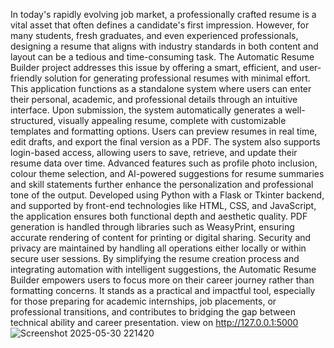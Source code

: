 In today's rapidly evolving job market, a professionally crafted resume is a vital asset that often 
defines a candidate's first impression. However, for many students, fresh graduates, and even 
experienced professionals, designing a resume that aligns with industry standards in both content 
and layout can be a tedious and time-consuming task. The Automatic Resume Builder project 
addresses this issue by offering a smart, efficient, and user-friendly solution for generating 
professional resumes with minimal effort. 
This application functions as a standalone system where users can enter their personal, academic, 
and professional details through an intuitive interface. Upon submission, the system automatically 
generates a well-structured, visually appealing resume, complete with customizable templates and 
formatting options. Users can preview resumes in real time, edit drafts, and export the final version 
as a PDF. The system also supports login-based access, allowing users to save, retrieve, and 
update their resume data over time. Advanced features such as profile photo inclusion, colour 
theme selection, and AI-powered suggestions for resume summaries and skill statements further 
enhance the personalization and professional tone of the output. 
Developed using Python with a Flask or Tkinter backend, and supported by front-end technologies 
like HTML, CSS, and JavaScript, the application ensures both functional depth and aesthetic 
quality. PDF generation is handled through libraries such as WeasyPrint, ensuring accurate 
rendering of content for printing or digital sharing. Security and privacy are maintained by 
handling all operations either locally or within secure user sessions. 
By simplifying the resume creation process and integrating automation with intelligent 
suggestions, the Automatic Resume Builder empowers users to focus more on their career journey 
rather than formatting concerns. It stands as a practical and impactful tool, especially for those 
preparing for academic internships, job placements, or professional transitions, and contributes to 
bridging the gap between technical ability and career presentation.
view on  http://127.0.0.1:5000
![Screenshot 2025-05-30 221420](https://github.com/user-attachments/assets/55aafe70-90c9-45d2-8aa0-e78b7ade986b)
